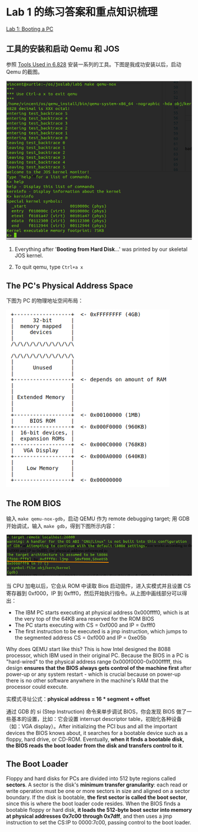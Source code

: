 # Lab 1 的练习答案和重点知识梳理

[Lab 1: Booting a PC](https://pdos.csail.mit.edu/6.828/2017/labs/lab1/)

## 工具的安装和启动 Qemu 和 JOS

参照 [Tools Used in 6.828](https://pdos.csail.mit.edu/6.828/2017/tools.html) 安装一系列的工具。下图是我成功安装以后，启动 Qemu 的截图。

![startup](assets/startup.png)

1. Everything after '**Booting from Hard Disk**...' was printed by our skeletal JOS kernel.

2. To quit qemu, type `Ctrl+a x`

## The PC's Physical Address Space

下图为 PC 的物理地址空间布局：

![physical-address-space](assets/physical-address-space.png)

## The ROM BIOS

输入 `make qemu-nox-gdb`，启动 QEMU 作为 remote debugging target; 用 GDB 开始调试，输入 `make gdb`，得到下图所示内容：

![first_instruction_for_bios](assets/first_instruction_for_bios.png)

当 CPU 加电以后，它会从 ROM 中读取 Bios 启动固件，进入实模式并且设置 CS 寄存器到 0xf000，IP 到 0xfff0，然后开始执行指令。从上图中画线部分可以得出：

- The IBM PC starts executing at physical address 0x000ffff0, which is at the very top of the 64KB area reserved for the ROM BIOS
- The PC starts executing with CS = 0xf000 and IP = 0xfff0
- The first instruction to be executed is a jmp instruction, which jumps to the segmented address CS = 0xf000 and IP = 0xe05b

Why does QEMU start like this? This is how Intel designed the 8088 processor, which IBM used in their original PC. Because the BIOS in a PC is "hard-wired" to the physical address range 0x000f0000-0x000fffff, this design **ensures that the BIOS always gets control of the machine first** after power-up or any system restart - which is crucial because on power-up there is no other software anywhere in the machine's RAM that the processor could execute.

实模式寻址公式：**physical address = 16 * segment + offset**

通过 GDB 的 si (Step Instruction) 命令来单步调试 BIOS，你会发现 BIOS 做了一些基本的设置，比如：它会设置 interrupt descriptor table，初始化各种设备（如：VGA display）。After initializing the PCI bus and all the important devices the BIOS knows about, it searches for a bootable device such as a floppy, hard drive, or CD-ROM. Eventually, **when it finds a bootable disk, the BIOS reads the boot loader from the disk and transfers control to it**.

## The Boot Loader

Floppy and hard disks for PCs are divided into 512 byte regions called **sectors**. A sector is the disk's **minimum transfer granularity**: each read or write operation must be one or more sectors in size and aligned on a sector boundary. If the disk is bootable, **the first sector is called the boot sector**, since this is where the boot loader code resides. When the BIOS finds a bootable floppy or hard disk, **it loads the 512-byte boot sector into memory at physical addresses 0x7c00 through 0x7dff**, and then uses a jmp instruction to set the CS:IP to 0000:7c00, passing control to the boot loader.
